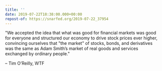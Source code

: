 ```yaml
---
title: ''
date: 2019-07-22T18:38:00.000+00:00
repost-of: https://snarfed.org/2019-07-22_37954
---
```

"We accepted the idea that what was good for financial markets was good for everyone and structured our economy to drive stock prices ever higher, convincing ourselves that "the market" of stocks, bonds, and derivatives was the same as Adam Smith’s market of real goods and services exchanged by ordinary people."

– Tim O’Reilly, WTF
